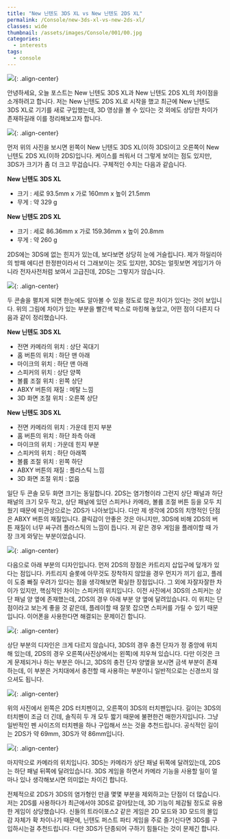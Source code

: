 ```yaml
---
title: "New 닌텐도 3DS XL vs New 닌텐도 2DS XL"
permalink: /Console/new-3ds-xl-vs-new-2ds-xl/
classes: wide
thumbnail: /assets/images/Console/001/00.jpg
categories:
  - interests
tags:
  - console
---
```


![](/assets/images/Console/001/00.jpg){: .align-center}

안녕하세요, 오늘 포스트는 New 닌텐도 3DS XL과 New 닌텐도 2DS XL의 차이점을 소개하려고 합니다. 저는 New 닌텐도 2DS XL로 시작을 했고 최근에 New 닌텐도 3DS XL로 기기를 새로 구입했는데, 3D 영상을 볼 수 있다는 것 외에도 상당한 차이가 존재하길래 이를 정리해보고자 합니다.

![](/assets/images/Console/001/01.jpg){: .align-center}

먼저 위의 사진을 보시면 왼쪽이 New 닌텐도 3DS XL(이하 3DS)이고 오른쪽이 New 닌텐도 2DS XL(이하 2DS)입니다. 케이스를 씌워서 더 그렇게 보이는 점도 있지만, 3DS가 크기가 좀 더 크고 무겁습니다. 구체적인 수치는 다음과 같습니다.

**New 닌텐도 3DS XL**

- 크기 : 세로 93.5mm x 가로 160mm x 높이 21.5mm
- 무게 : 약 329 g

**New 닌텐도 2DS XL**

- 크기 : 세로 86.36mm x 가로 159.36mm x 높이 20.8mm
- 무게 : 약 260 g

2DS에는 3DS에 없는 힌지가 있는데, 보다보면 상당히 눈에 거슬립니다. 제가 하일리아의 방패 에디션 한정판이라서 더 그래보이는 것도 있지만, 3DS는 얼핏보면 게임기가 아니라 전자사전처럼 보여서 고급진데, 2DS는 그렇지가 않습니다.

![](/assets/images/Console/001/02.jpg){: .align-center}

두 콘솔을 펼치게 되면 한눈에도 알아볼 수 있을 정도로 많은 차이가 있다는 것이 보입니다. 위의 그림에 차이가 있는 부분을 빨간색 박스로 마킹해 놓았고, 어떤 점이 다른지 다음과 같이 정리했습니다.

**New 닌텐도 3DS XL**

- 전면 카메라의 위치 : 상단 꼭대기
- 홈 버튼의 위치 : 하단 맨 아래
- 마이크의 위치 : 하단 맨 아래
- 스피커의 위치 : 상단 양쪽
- 볼륨 조절 위치 : 왼쪽 상단
- ABXY 버튼의 재질 : 메탈 느낌
- 3D 화면 조절 위치 : 오른쪽 상단

**New 닌텐도 3DS XL**

- 전면 카메라의 위치 : 가운데 힌지 부분
- 홈 버튼의 위치 : 하단 좌측 아래
- 마이크의 위치 : 가운데 힌지 부분
- 스피커의 위치 : 하단 아래쪽
- 볼륨 조절 위치 : 왼쪽 하단
- ABXY 버튼의 재질 : 플라스틱 느낌
- 3D 화면 조절 위치 : 없음

일단 두 콘솔 모두 화면 크기는 동일합니다. 2DS는 염가형이라 그런지 상단 패널과 하단 패널의 크기 모두 작고, 상단 패널에 있던 스피커나 카메라, 볼륨 조절 버튼 등을 모두 치웠기 때문에 미관상으로는 2DS가 나아보입니다. 다만 제 생각에 2DS의 치명적인 단점은 ABXY 버튼의 재질입니다. 클릭감이 안좋은 것은 아니지만, 3DS에 비해 2DS의 버튼 재질이 너무 싸구려 플라스틱의 느낌이 듭니다. 저 같은 경우 게임을 플레이할 때 가장 크게 와닿는 부분이었습니다.

![](/assets/images/Console/001/03.jpg){: .align-center}

다음으로 아래 부분의 디자인입니다. 먼저 2DS의 장점은 카트리지 삽입구에 덮개가 있다는 점입니다. 카트리지 슬롯에 아무것도 장착하지 않았을 경우 먼지가 끼기 쉽고, 플레이 도중 빠질 우려가 있다는 점을 생각해보면 확실한 장점입니다. 그 외에 자잘자잘한 차이가 있지만, 핵심적인 차이는 스피커의 위치입니다. 이전 사진에서 3DS의 스피커는 상단 패널 양 옆에 존재했는데, 2DS의 경우 아래 부분 양 옆에 달려있습니다. 이 위치는 단점이라고 보는게 좋을 것 같은데, 플레이할 때 잘못 잡으면 스피커를 가릴 수 있기 때문입니다. 이어폰을 사용한다면 해결되는 문제이긴 합니다.

![](/assets/images/Console/001/04.jpg){: .align-center}

상단 부분의 디자인은 크게 다르지 않습니다, 3DS의 경우 충전 단자가 정 중앙에 위치해 있는데, 2DS의 경우 오른쪽(사진상에서는 왼쪽)에 치우쳐 있습니다. 다만 이것은 크게 문제되거나 하는 부분은 아니고, 3DS의 충전 단자 양옆을 보시면 금색 부분이 존재하는데, 이 부분은 거치대에서 충전할 때 사용하는 부분이니 일반적으로는 신경쓰지 않으셔도 됩니다.

![](/assets/images/Console/001/05.jpg){: .align-center}

위의 사진에서 왼쪽은 2DS 터치펜이고, 오른쪽이 3DS의 터치펜입니다. 길이는 3DS의 터치펜이 조금 더 긴데, 솔직히 두 개 모두 짧기 때문에 불편한건 매한가지입니다. 그냥 일반적인 펜 사이즈의 터치펜을 하나 구입해서 쓰는 것을 추천드립니다. 공식적인 길이는 2DS가 약 69mm, 3DS가 약 86mm입니다.

![](/assets/images/Console/001/06.jpg){: .align-center}

마지막으로 카메라의 위치입니다. 3DS는 카메라가 상단 패널 뒤쪽에 달려있는데, 2DS는 하단 패널 뒤쪽에 달려있습니다. 3DS 게임을 하면서 카메라 기능을 사용할 일이 얼마나 있나 생각해보시면 의미없는 차이긴 합니다.

전체적으로 2DS가 3DS의 염가형인 만큼 몇몇 부분을 제외하고는 단점이 더 많습니다. 저는 2DS를 사용하다가 최근에서야 3DS로 갈아탔는데, 3D 기능이 체감될 정도로 유용한 게임이 상당했습니다. 신들의 트라이포스2 같은 게임은 2D 모드와 3D 모드의 몰입감 자체가 확 차이나기 때문에, 닌텐도 퍼스트 파티 게임을 주로 즐기신다면 3DS를 구입하시는걸 추천드립니다. 다만 3DS가 단종되어 구하기 힘들다는 것이 문제긴 합니다.
